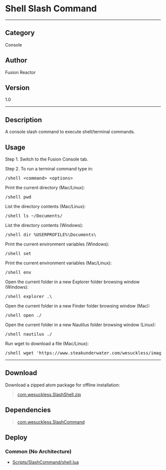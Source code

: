 # Shell Slash Command
___

## Category
Console

## Author
Fusion Reactor

## Version
1.0

___

## Description
<p>A console slash command to execute shell/terminal commands.</p>

<h2>Usage</h2>

<p>Step 1. Switch to the Fusion Console tab.<br>

Step 2. To run a terminal command type in:</p>
<pre>/shell &lt;command&gt; &lt;options&gt;</pre>

<p>Print the current directory (Mac/Linux):</p>
<pre>/shell pwd</pre>

<p>List the directory contents (Mac/Linux):</p>
<pre>/shell ls ~/Documents/</pre>

<p>List the directory contents (Windows):</p>
<pre>/shell dir %USERPROFILE%\Documents\</pre>

<p>Print the current environment variables (Windows):</p>
<pre>/shell set</pre>

<p>Print the current environment variables (Mac/Linux):</p>
<pre>/shell env</pre>

<p>Open the current folder in a new Explorer folder browsing window (Windows):</p>
<pre>/shell explorer .\</pre>

<p>Open the current folder in a new Finder folder browsing window (Mac):</p>
<pre>/shell open ./</pre>

<p>Open the current folder in a new Nautilus folder browsing window (Linux):</p>
<pre>/shell nautilus ./</pre>

<p>Run wget to download a file (Mac/Linux):</p>
<pre>/shell wget 'https://www.steakunderwater.com/wesuckless/images/smilies/icon_e_smile.gif'</pre>

___

## Download

Download a zipped atom package for offline installation:
> [com.wesuckless.SlashShell.zip](https://gitlab.com/WeSuckLess/Reactor/-/archive/master/Reactor-master.zip?path=Atoms/com.wesuckless.SlashShell)  

## Dependencies

> [com.wesuckless.SlashCommand](com.wesuckless.SlashCommand.md)  
## Deploy

### Common (No Architecture)

<ul>
<li><a href="https://gitlab.com/WeSuckLess/Reactor/-/blob/master/Atoms/com.wesuckless.SlashShell/Scripts/SlashCommand/shell.lua?ref_type=heads">Scripts/SlashCommand/shell.lua</a></li>
</ul>
